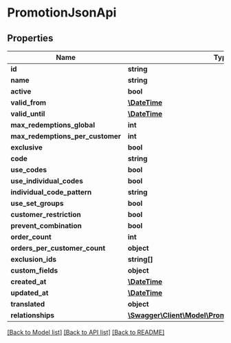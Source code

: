 # PromotionJsonApi

## Properties
Name | Type | Description | Notes
------------ | ------------- | ------------- | -------------
**id** | **string** |  | [optional] 
**name** | **string** |  | 
**active** | **bool** |  | 
**valid_from** | [**\DateTime**](\DateTime.md) |  | [optional] 
**valid_until** | [**\DateTime**](\DateTime.md) |  | [optional] 
**max_redemptions_global** | **int** |  | [optional] 
**max_redemptions_per_customer** | **int** |  | [optional] 
**exclusive** | **bool** |  | 
**code** | **string** |  | [optional] 
**use_codes** | **bool** |  | 
**use_individual_codes** | **bool** |  | 
**individual_code_pattern** | **string** |  | [optional] 
**use_set_groups** | **bool** |  | 
**customer_restriction** | **bool** |  | [optional] 
**prevent_combination** | **bool** |  | 
**order_count** | **int** |  | [optional] 
**orders_per_customer_count** | **object** |  | [optional] 
**exclusion_ids** | **string[]** |  | [optional] 
**custom_fields** | **object** |  | [optional] 
**created_at** | [**\DateTime**](\DateTime.md) |  | 
**updated_at** | [**\DateTime**](\DateTime.md) |  | [optional] 
**translated** | **object** |  | [optional] 
**relationships** | [**\Swagger\Client\Model\PromotionJsonApiRelationships**](PromotionJsonApiRelationships.md) |  | [optional] 

[[Back to Model list]](../../README.md#documentation-for-models) [[Back to API list]](../../README.md#documentation-for-api-endpoints) [[Back to README]](../../README.md)

